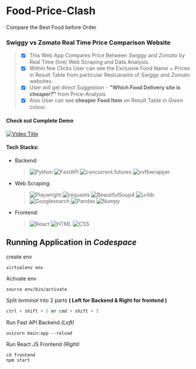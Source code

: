# Food-Price-Clash 
Compare the Best Food before Order

### Swiggy vs Zomato Real Time Price Comparison Website
> - [X] This Web App Compares Price Between  _Swiggy_ and _Zomato_ by Real Time (live) Web Scraping and Data Analysis.
> - [X] Within few Clicks User can see the Exclusive Food Name + Prices in Result Table from particular Restuarants of _Swiggy_ and _Zomato_ websites.
> - [X] User will get direct Suggestion - **"Which Food Delivery site is cheaper?"** from Price-Analysis
> - [X] Also User can see **cheaper Food Item** on Result Table in _Green_ colour.

#### Check out Complete Demo
[![Video Title](https://img.youtube.com/vi/C5kNgWme1zs/0.jpg)]([https://www.youtube.com/watch?v=VIDEO_ID](https://www.youtube.com/watch?v=C5kNgWme1zs))

#### Tech Stacks:
* Backend:
  > ![Python][Python]
  > ![FastAPI][FastAPI]
  > ![concurrent.futures][concurrent.futures]
  > ![xvfbwrapper][xvfbwrapper]
  > 
[Python]: https://img.shields.io/badge/-Python-07065c?style=flat-square&logo=python&logoColor=white
[FastAPI]: https://img.shields.io/badge/-FastAPI-22293E?style=flat-square&logo=fastapi&logoColor=white
[concurrent.futures]: https://img.shields.io/badge/-concurrent.futures-6772E5?style=plastic&logo=python&logoColor=white
[xvfbwrapper]: https://img.shields.io/badge/-xvfbwrapper-8856D0?style=plastic&logo=xvfbwrapper&logoColor=white

* Web Scraping:
  > ![Playwright][Playwright]
  > ![requests][requests]
  > ![BeautifulSoup4][BeautifulSoup4]
  > ![urllib][urllib]
  > ![Googlesearch][Googlesearch]
  > ![Pandas][Pandas]
  > ![Numpy][Numpy]

* Frontend:
  > ![React][React.js]
  > ![HTML][HTML]
  > ![CSS][CSS.js]
  
[Playwright]: https://img.shields.io/badge/-Playwright-408f04?style=plastic&logo=playwright&logoColor=white
[requests]: https://img.shields.io/badge/-requests-ad078f?style=plastic&logo=requests&logoColor=white
[BeautifulSoup4]: https://img.shields.io/badge/-BeautifulSoup4-0097A7?style=plastic&logo=beautifulsoup4&logoColor=white
[urllib]: https://img.shields.io/badge/-urllib-CC3333?style=plastic&logo=urllib&logoColor=white
[Googlesearch]: https://img.shields.io/badge/-Googlesearch-4285F4?style=plastic&logo=googlesearch&logoColor=white
[Pandas]: https://img.shields.io/badge/-Pandas-177171?style=plastic&logo=pandas&logoColor=white
[Numpy]: https://img.shields.io/badge/-Numpy-0072BD?style=plastic&logo=numpy&logoColor=white
[React.js]: https://img.shields.io/badge/-React-6d0f87?style=flat-square&logo=React&logoColor=white
[HTML]: https://img.shields.io/badge/-HTML-E34F26?style=flat-square&logo=html5&logoColor=white
[CSS.js]: https://img.shields.io/badge/-CSS3-1572B6?style=flat-square&logo=CSS3&logoColor=white

## **Running Application in _Codespace_**
create env 
```shell
virtualenv env
```
Activate env
```shell
source env/bin/activate
```
Split _terminal_ into 2 parts **( Left for Backend & Right for frontend )**
```cpp
ctrl + shift + 5 or cmd + shift + 5
```
Run Fast API Backend _(Left)_
```shell
uvicorn main:app --reload
```
 Run React JS Frontend _(Right)_
```shell
cd frontend
npm start
```
